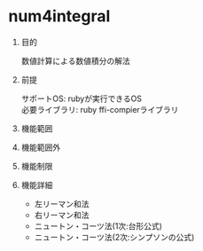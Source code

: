 num4integral
============
1. 目的

    数値計算による数値積分の解法

1. 前提

   サポートOS: rubyが実行できるOS  
   必要ライブラリ:  ruby ffi-compierライブラリ  

1. 機能範囲

1. 機能範囲外

1. 機能制限

1. 機能詳細
    * 左リーマン和法
    * 右リーマン和法
    * ニュートン・コーツ法(1次:台形公式)
    * ニュートン・コーツ法(2次:シンプソンの公式)

